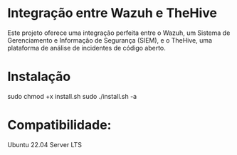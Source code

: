 # Integração entre Wazuh e TheHive

Este projeto oferece uma integração perfeita entre o Wazuh, um Sistema de Gerenciamento e Informação de Segurança (SIEM), e o TheHive, uma plataforma de análise de incidentes de código aberto.

# Instalação

sudo chmod +x install.sh
sudo ./install.sh -a

# Compatibilidade: 

Ubuntu 22.04 Server LTS
